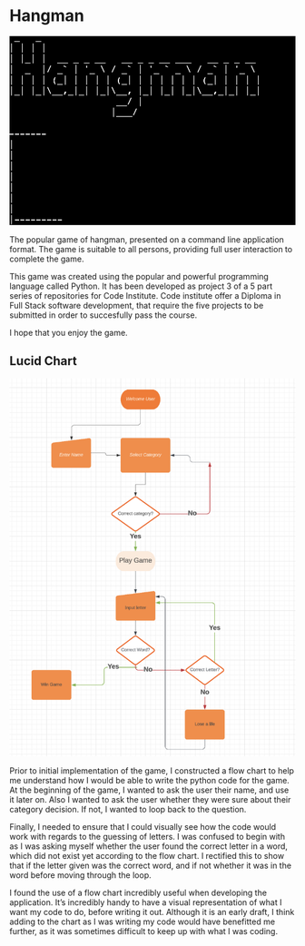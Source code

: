 # Hangman

![Title graphic](/assets/title.png)

The popular game of hangman, presented on a command line application format. The game is suitable to all persons, providing full user interaction to complete the game.

This game was created using the popular and powerful programming language called Python. It has been developed as project 3 of a 5 part series of repositories for Code Institute. Code institute offer a Diploma in Full Stack software development, that require the five projects to be submitted in order to succesfully pass the course.

I hope that you enjoy the game.

## Lucid Chart

![Flow Chart](/assets/flowchart.png)

Prior to initial implementation of the game, I constructed a flow chart to help me understand how I would be able to write the python code for the game. At the beginning of the game, I wanted to ask the user their name, and use it later on. Also I wanted to ask the user whether they were sure about their category decision. If not, I wanted to loop back to the question.

Finally, I needed to ensure that I could visually see how the code would work with regards to the guessing of letters. I was confused to begin with as I was asking myself whether the user found the correct letter in a word, which did not exist yet according to the flow chart. I rectified this to show that if the letter given was the correct word, and if not whether it was in the word before moving through the loop. 

I found the use of a flow chart incredibly useful when developing the application. It’s incredibly handy to have a visual representation of what I want my code to do, before writing it out. Although it is an early draft, I think adding to the chart as I was writing my code would have benefitted me further, as it was sometimes difficult to keep up with what I was coding.
